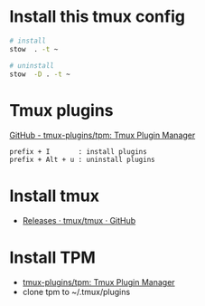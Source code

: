 # Install this tmux config

```sh
# install
stow  . -t ~

# uninstall
stow  -D . -t ~
```

# Tmux plugins
[GitHub - tmux-plugins/tpm: Tmux Plugin Manager](https://github.com/tmux-plugins/tpm)
```
prefix + I       : install plugins
prefix + Alt + u : uninstall plugins
```

# Install tmux

- [Releases · tmux/tmux · GitHub](https://github.com/tmux/tmux/releases)

# Install TPM
- [tmux-plugins/tpm: Tmux Plugin Manager](https://github.com/tmux-plugins/tpm)
- clone tpm to ~/.tmux/plugins

